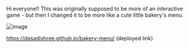 Hi everyone!! This was originally supposed to be more of an interactive game - but then I changed it to be more like a cute little bakery's menu.

![image](https://github.com/user-attachments/assets/9cebbe9d-ad16-44dd-82ae-d9ee9898597f)

https://dasadishree.github.io/bakery-menu/
(deployed link)
